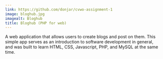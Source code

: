 ```yaml
---
link: https://github.com/donjar/cvwo-assignment-1
image: bloghub.jpg
imagealt: Bloghub
title: Bloghub (PHP for web)
---
```

A web application that allows users to create blogs and post on them. This simple app serves as an introduction to software development in general, and was built to learn HTML, CSS, Javascript, PHP, and MySQL at the same time.
